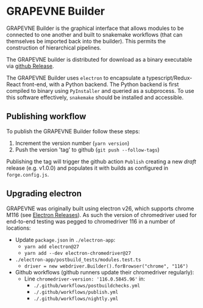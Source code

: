 # GRAPEVNE Builder

GRAPEVNE Builder is the graphical interface that allows modules to be connected
to one another and built to snakemake workflows (that can themselves be imported
back into the builder). This permits the construction of hierarchical pipelines.

The GRAPEVNE builder is distributed for download as a binary executable via
[github Release](https://github.com/kraemer-lab/GRAPEVNE).

The GRAPEVNE Builder uses `electron` to encapsulate a typescript/Redux-React
front-end, with a Python backend. The Python backend is first compiled to
binary using `PyInstaller` and queried as a subprocess. To use this software
effectively, `snakemake` should be installed and accessible.

## Publishing workflow

To publish the GRAPEVNE Builder follow these steps:

1.  Increment the version number (`yarn version`)
2.  Push the version 'tag' to github (`git push --follow-tags`)

Publishing the tag will trigger the github action `Publish` creating a new
_draft_ release (e.g. v1.0.0) and populates it with builds as configured in
`forge.config.js`.

## Upgrading electron

GRAPEVNE was originally built using electron v26, which supports chrome M116
(see [Electron Releases](https://www.electronjs.org/docs/latest/tutorial/electron-timelines)).
As such the version of chromedriver used for end-to-end testing was pegged 
to chromedriver 116 in a number of locations:

- Update `package.json` in `./electron-app`:
  - `yarn add electron@27`
  - `yarn add --dev electron-chromedriver@27`
- `./electron-app/postbuild_tests/modules.test.ts`
  - `driver = new webdriver.Builder().forBrowser("chrome", "116")`
- Github workflows (github runners update their chromedriver regularly):
  - Line `chromedriver-version: '116.0.5845.96'` in:
    - `./.github/workflows/postbuildchecks.yml`
    - `./.github/workflows/publish.yml`
    - `./.github/workflows/nightly.yml`
